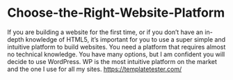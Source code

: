 # Choose-the-Right-Website-Platform
 If you are building a website for the first time, or if you don’t have an in-depth knowledge of HTML5, it’s important for you to use a super simple and intuitive platform to build websites. You need a platform that requires almost no technical knowledge.  You have many options, but I am confident you will decide to use WordPress. WP is the most intuitive platform on the market and the one I use for all my sites. https://templatetester.com/
